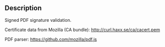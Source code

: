 ## Description

Signed PDF signature validation.

Certificate data from Mozilla (CA bundle): http://curl.haxx.se/ca/cacert.pem

PDF parser: https://github.com/mozilla/pdf.js